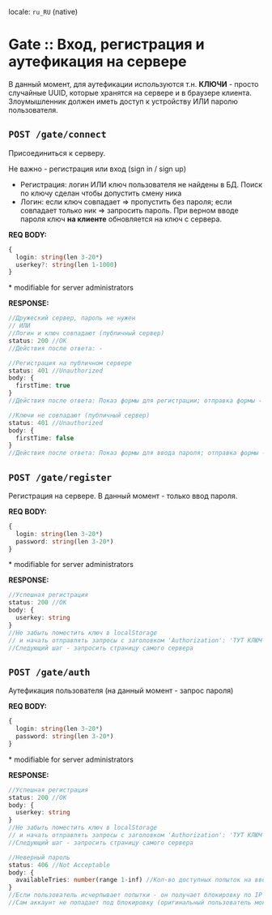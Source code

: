 locale: `ru_RU` (native)

# Gate :: Вход, регистрация и аутефикация на сервере

В данный момент, для аутефикации используются т.н. **КЛЮЧИ** - просто случайные UUID, которые хранятся на сервере и в браузере клиента. Злоумышленник должен иметь доступ к устройству ИЛИ паролю пользователя.

## `POST /gate/connect`

Присоединиться к серверу.

Не важно - регистрация или вход (sign in / sign up)

- Регистрация: логин ИЛИ ключ пользователя не найдены в БД. Поиск по ключу сделан чтобы допустить смену ника
- Логин: если ключ совпадает => пропустить без пароля; если совпадает только ник => запросить пароль. При верном вводе пароля ключ **на клиенте** обновляется на ключ с сервера.

**REQ BODY:**

```ts
{
  login: string(len 3-20*)
  userkey?: string(len 1-1000)
}
```

\* modifiable for server administrators

**RESPONSE:**

```ts
//Дружеский сервер, пароль не нужен
// ИЛИ
//Логин и ключ совпадают (публичный сервер)
status: 200 //OK
//Действия после ответа: -
```

```ts
//Регистрация на публичном сервере
status: 401 //Unauthorized
body: {
  firstTime: true
}
//Действия после ответа: Показ формы для регистрации; отправка формы - POST /gate/register
```

```ts
//Ключи не совпадают (публичный сервер)
status: 401 //Unauthorized
body: {
  firstTime: false
}
//Действия после ответа: Показ формы для ввода пароля; отправка формы - POST /gate/auth
```

## `POST /gate/register`

Регистрация на сервере. В данный момент - только ввод пароля.

**REQ BODY:**

```ts
{
  login: string(len 3-20*)
  password: string(len 3-20*)
}
```

\* modifiable for server administrators

**RESPONSE:**

```ts
//Успешная регистрация
status: 200 //OK
body: {
  userkey: string
}
//Не забыть поместить ключ в localStorage
// и начать отправлять запросы с заголовком 'Authorization': 'ТУТ КЛЮЧ'
//Следующий шаг - запросить страницу самого сервера
```

## `POST /gate/auth`

Аутефикация пользователя (на данный момент - запрос пароля)

**REQ BODY:**

```ts
{
  login: string(len 3-20*)
  password: string(len 3-20*)
}
```

\* modifiable for server administrators

**RESPONSE:**

```ts
//Успешная регистрация
status: 200 //OK
body: {
  userkey: string
}
//Не забыть поместить ключ в localStorage
// и начать отправлять запросы с заголовком 'Authorization': 'ТУТ КЛЮЧ'
//Следующий шаг - запросить страницу самого сервера
```

```ts
//Неверный пароль
status: 406 //Not Acceptable
body: {
  availableTries: number(range 1-inf) //Кол-во доступных попыток на ввод пароля
}
//Если пользователь исчерпывает попытки - он получает блокировку по IP на сервере.
//Сам аккаунт не попадает под блокировку (оригинальный пользователь может в него зайти без проблем)
```
